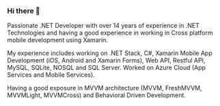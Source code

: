 ### Hi there 👋

Passionate .NET Developer with over 14 years of experience in .NET Technologies and having a good experience in working in Cross platform mobile development using Xamarin.

My experience includes working on .NET Stack, C#, Xamarin Mobile App Development (iOS, Android and Xamarin Forms), Web API, Restful API, MySQL, SQLite, NOSQL and SQL Server. Worked on Azure Cloud (App Services and Mobile Services).

Having a good exposure in MVVM architecture (MVVM, FreshMVVM, MVVMLight, MVVMCross) and Behavioral Driven Development. 
